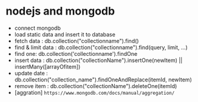 # nodejs and mongodb

- connect mongodb
- load static data and insert it to database
- fetch data : db.collection("collectionname").find()
- find & limit data : db.collection("collectionname").find(query, limit, ...)
- find one: db.collection('collectionname').findOne
- insert data : db.collection("collectionName").insertOne(newItem) || insertMany([arrayOfitem])
- update date : db.collection("collection_name").findOneAndReplace(itemId, newItem)
- remove item : db.collection("collectionName").deleteOne(itemId)
- [aggration] `https://www.mongodb.com/docs/manual/aggregation/`
